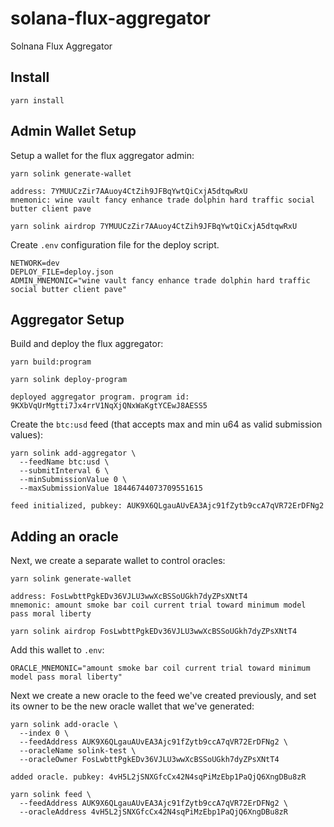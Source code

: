 # solana-flux-aggregator

Solnana Flux Aggregator

## Install

```
yarn install
```

## Admin Wallet Setup

Setup a wallet for the flux aggregator admin:

```
yarn solink generate-wallet

address: 7YMUUCzZir7AAuoy4CtZih9JFBqYwtQiCxjA5dtqwRxU
mnemonic: wine vault fancy enhance trade dolphin hard traffic social butter client pave
```

```
yarn solink airdrop 7YMUUCzZir7AAuoy4CtZih9JFBqYwtQiCxjA5dtqwRxU
```

Create `.env` configuration file for the deploy script.

```
NETWORK=dev
DEPLOY_FILE=deploy.json
ADMIN_MNEMONIC="wine vault fancy enhance trade dolphin hard traffic social butter client pave"
```

## Aggregator Setup

Build and deploy the flux aggregator:

```
yarn build:program
```

```
yarn solink deploy-program

deployed aggregator program. program id: 9KXbVqUrMgtti7Jx4rrV1NqXjQNxWaKgtYCEwJ8AESS5
```

Create the `btc:usd` feed (that accepts max and min u64 as valid submission values):

```
yarn solink add-aggregator \
  --feedName btc:usd \
  --submitInterval 6 \
  --minSubmissionValue 0 \
  --maxSubmissionValue 18446744073709551615

feed initialized, pubkey: AUK9X6QLgauAUvEA3Ajc91fZytb9ccA7qVR72ErDFNg2
```

## Adding an oracle

Next, we create a separate wallet to control oracles:

```
yarn solink generate-wallet

address: FosLwbttPgkEDv36VJLU3wwXcBSSoUGkh7dyZPsXNtT4
mnemonic: amount smoke bar coil current trial toward minimum model pass moral liberty
```

```
yarn solink airdrop FosLwbttPgkEDv36VJLU3wwXcBSSoUGkh7dyZPsXNtT4
```

Add this wallet to `.env`:

```
ORACLE_MNEMONIC="amount smoke bar coil current trial toward minimum model pass moral liberty"
```

Next we create a new oracle to the feed we've created previously, and set its owner to be the new oracle wallet that we've generated:

```
yarn solink add-oracle \
  --index 0 \
  --feedAddress AUK9X6QLgauAUvEA3Ajc91fZytb9ccA7qVR72ErDFNg2 \
  --oracleName solink-test \
  --oracleOwner FosLwbttPgkEDv36VJLU3wwXcBSSoUGkh7dyZPsXNtT4

added oracle. pubkey: 4vH5L2jSNXGfcCx42N4sqPiMzEbp1PaQjQ6XngDBu8zR
```

```
yarn solink feed \
  --feedAddress AUK9X6QLgauAUvEA3Ajc91fZytb9ccA7qVR72ErDFNg2 \
  --oracleAddress 4vH5L2jSNXGfcCx42N4sqPiMzEbp1PaQjQ6XngDBu8zR
```

